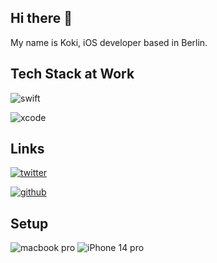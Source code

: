 ## Hi there 👋
My name is Koki, iOS developer based in Berlin.

## Tech Stack at Work
![swift](https://img.shields.io/badge/Swift-000?style=for-the-badge&logo=swift)

![xcode](https://img.shields.io/badge/Xcode-000?style=for-the-badge&logo=xcode)


## Links 
[![twitter](https://img.shields.io/badge/Twitter-000?style=for-the-badge&logo=Twitter&logoColor=Blue)](https://twitter.com/color1one)

[![github](https://img.shields.io/badge/GitHub-000?style=for-the-badge&logo=GitHub&logoColor=white)](https://github.com/one1color)


## Setup
![macbook pro](https://img.shields.io/badge/M1%20Max%20MacBook%20Pro%2014'-000000?style=for-the-badge&logo=apple)
![iPhone 14 pro](https://img.shields.io/badge/iPhone%2014%20Pro-000000?style=for-the-badge&logo=apple)

